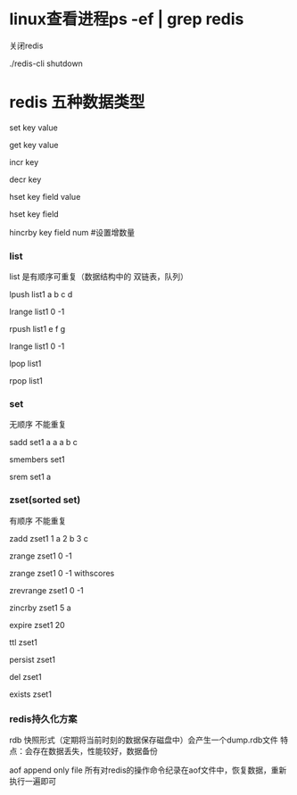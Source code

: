 # linux查看进程ps -ef | grep redis

关闭redis

./redis-cli shutdown





# redis 五种数据类型

set key value

get key value

incr key

decr key



hset key field value

hset key field

hincrby key field num	#设置增数量





### list

list 是有顺序可重复（数据结构中的	双链表，队列）

lpush list1 a b c d

lrange list1 0 -1

rpush list1 e f g

lrange list1 0 -1

lpop list1

rpop list1



### set

无顺序 不能重复

sadd set1 a a a b c

smembers set1

srem set1 a



### zset(sorted set)

有顺序 不能重复

zadd zset1 1 a 2 b 3 c

zrange zset1 0 -1

zrange zset1 0 -1 withscores

zrevrange zset1 0 -1 

zincrby zset1 5 a

expire zset1 20

ttl zset1

persist zset1

del zset1

exists zset1



### redis持久化方案

rdb 快照形式（定期将当前时刻的数据保存磁盘中）会产生一个dump.rdb文件	特点：会存在数据丢失，性能较好，数据备份

aof append only file 所有对redis的操作命令纪录在aof文件中，恢复数据，重新执行一遍即可